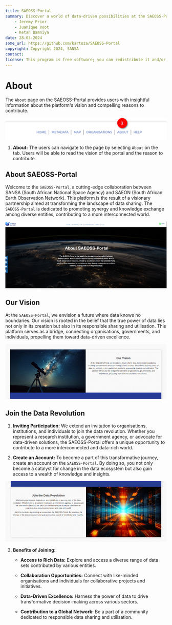 ```yaml
---
title: SAEOSS Portal
summary: Discover a world of data-driven possibilities at the SAEOSS-Portal, where information converges to empower data sharing and decision-making.
    - Jeremy Prior
    - Juanique Voot
    - Ketan Bamniya
date: 28-03-2024
some_url: https://github.com/kartoza/SAEOSS-Portal
copyright: Copyright 2024, SANSA
contact:
license: This program is free software; you can redistribute it and/or modify it under the terms of the GNU Affero General Public License as published by the Free Software Foundation; either version 3 of the License, or (at your option) any later version.
---
```


# About

The `About` page on the SAEOSS-Portal provides users with insightful information about the platform's vision and compelling reasons to contribute.

![about page](img/about-page-1.png)

1. **About:** The users can navigate to the page by selecting `About` on the tab. Users will be able to read the vision of the portal and the reason to contribute.

## About SAEOSS-Portal

Welcome to the `SAEOSS-Portal`, a cutting-edge collaboration between SANSA (South African National Space Agency) and SAEON (South African Earth Observation Network). This platform is the result of a visionary partnership aimed at transforming the landscape of data sharing. The `SAEOSS-Portal` is dedicated to promoting synergy and knowledge exchange among diverse entities, contributing to a more interconnected world.

![about saeoss-portal](img/about-page-2.png)

## Our Vision

At the `SAEOSS-Portal`, we envision a future where data knows no boundaries. Our vision is rooted in the belief that the true power of data lies not only in its creation but also in its responsible sharing and utilisation. This platform serves as a bridge, connecting organisations, governments, and individuals, propelling them toward data-driven excellence.

![vision](img/about-page-3.png)

## Join the Data Revolution

1. **Inviting Participation:** We extend an invitation to organisations, institutions, and individuals to join the data revolution. Whether you represent a research institution, a government agency, or advocate for data-driven solutions, the SAEOSS-Portal offers a unique opportunity to contribute to a more interconnected and data-rich world.

2. **Create an Account:** To become a part of this transformative journey, create an account on the `SAEOSS-Portal`. By doing so, you not only become a catalyst for change in the data ecosystem but also gain access to a wealth of knowledge and insights.

![revolution](img/about-page-4.png)

3. **Benefits of Joining:**

    - **Access to Rich Data:** Explore and access a diverse range of data sets contributed by various entities.

    - **Collaboration Opportunities:** Connect with like-minded organisations and individuals for collaborative projects and initiatives.

    - **Data-Driven Excellence:** Harness the power of data to drive transformative decision-making across various sectors.

    - **Contribution to a Global Network:** Be a part of a community dedicated to responsible data sharing and utilisation.
